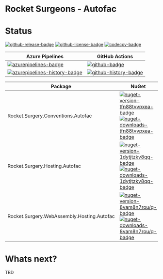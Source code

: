 # Rocket Surgeons - Autofac

# Status

<!-- badges -->
[![github-release-badge]][github-release]
[![github-license-badge]][github-license]
[![codecov-badge]][codecov]
<!-- badges -->

<!-- history badges -->
| Azure Pipelines | GitHub Actions |
| --------------- | -------------- |
| [![azurepipelines-badge]][azurepipelines] | [![github-badge]][github] |
| [![azurepipelines-history-badge]][azurepipelines-history] | [![github-history-badge]][github] |
<!-- history badges -->

<!-- nuget packages -->
| Package | NuGet |
| ------- | ----- |
| Rocket.Surgery.Conventions.Autofac | [![nuget-version-tfn88tvvpxea-badge]![nuget-downloads-tfn88tvvpxea-badge]][nuget-tfn88tvvpxea] |
| Rocket.Surgery.Hosting.Autofac | [![nuget-version-1dytjtzkv8qq-badge]![nuget-downloads-1dytjtzkv8qq-badge]][nuget-1dytjtzkv8qq] |
| Rocket.Surgery.WebAssembly.Hosting.Autofac | [![nuget-version-8vam8n7rou/q-badge]![nuget-downloads-8vam8n7rou/q-badge]][nuget-8vam8n7rou/q] |
<!-- nuget packages -->

# Whats next?

TBD

<!-- generated references -->
[github-release]: https://github.com/RocketSurgeonsGuild/Autofac.Extensions/releases/latest
[github-release-badge]: https://img.shields.io/github/release/RocketSurgeonsGuild/Autofac.Extensions.svg?logo=github&style=flat "Latest Release"
[github-license]: https://github.com/RocketSurgeonsGuild/Autofac.Extensions/blob/master/LICENSE
[github-license-badge]: https://img.shields.io/github/license/RocketSurgeonsGuild/Autofac.Extensions.svg?style=flat "License"
[codecov]: https://codecov.io/gh/RocketSurgeonsGuild/Autofac.Extensions
[codecov-badge]: https://img.shields.io/codecov/c/github/RocketSurgeonsGuild/Autofac.Extensions.svg?color=E03997&label=codecov&logo=codecov&logoColor=E03997&style=flat "Code Coverage"
[azurepipelines]: https://rocketsurgeonsguild.visualstudio.com/Libraries/_build/latest?definitionId=13&branchName=master
[azurepipelines-badge]: https://img.shields.io/azure-devops/build/rocketsurgeonsguild/Libraries/13.svg?color=98C6FF&label=azure%20pipelines&logo=azuredevops&logoColor=98C6FF&style=flat "Azure Pipelines Status"
[azurepipelines-history]: https://rocketsurgeonsguild.visualstudio.com/Libraries/_build?definitionId=13&branchName=master
[azurepipelines-history-badge]: https://buildstats.info/azurepipelines/chart/rocketsurgeonsguild/Libraries/13?includeBuildsFromPullRequest=false "Azure Pipelines History"
[github]: https://github.com/RocketSurgeonsGuild/Autofac.Extensions/actions?query=workflow%3Aci
[github-badge]: https://img.shields.io/github/workflow/status/RocketSurgeonsGuild/Autofac.Extensions/ci.svg?label=github&logo=github&color=b845fc&logoColor=b845fc&style=flat "GitHub Actions Status"
[github-history-badge]: https://buildstats.info/github/chart/RocketSurgeonsGuild/Autofac.Extensions?includeBuildsFromPullRequest=false "GitHub Actions History"
[nuget-tfn88tvvpxea]: https://www.nuget.org/packages/Rocket.Surgery.Conventions.Autofac/
[nuget-version-tfn88tvvpxea-badge]: https://img.shields.io/nuget/v/Rocket.Surgery.Conventions.Autofac.svg?color=004880&logo=nuget&style=flat-square "NuGet Version"
[nuget-downloads-tfn88tvvpxea-badge]: https://img.shields.io/nuget/dt/Rocket.Surgery.Conventions.Autofac.svg?color=004880&logo=nuget&style=flat-square "NuGet Downloads"
[nuget-1dytjtzkv8qq]: https://www.nuget.org/packages/Rocket.Surgery.Hosting.Autofac/
[nuget-version-1dytjtzkv8qq-badge]: https://img.shields.io/nuget/v/Rocket.Surgery.Hosting.Autofac.svg?color=004880&logo=nuget&style=flat-square "NuGet Version"
[nuget-downloads-1dytjtzkv8qq-badge]: https://img.shields.io/nuget/dt/Rocket.Surgery.Hosting.Autofac.svg?color=004880&logo=nuget&style=flat-square "NuGet Downloads"
[nuget-8vam8n7rou/q]: https://www.nuget.org/packages/Rocket.Surgery.WebAssembly.Hosting.Autofac/
[nuget-version-8vam8n7rou/q-badge]: https://img.shields.io/nuget/v/Rocket.Surgery.WebAssembly.Hosting.Autofac.svg?color=004880&logo=nuget&style=flat-square "NuGet Version"
[nuget-downloads-8vam8n7rou/q-badge]: https://img.shields.io/nuget/dt/Rocket.Surgery.WebAssembly.Hosting.Autofac.svg?color=004880&logo=nuget&style=flat-square "NuGet Downloads"
<!-- generated references -->

<!-- nuke-data
github:
  owner: RocketSurgeonsGuild
  repository: Autofac.Extensions
azurepipelines:
  account: rocketsurgeonsguild
  teamproject: Libraries
  builddefinition: 13
-->
